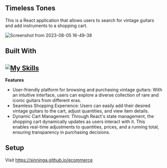 **Timeless Tones**
-
This is a React application that allows users to search for vintage guitars and add instruments to a shopping cart.

![Screenshot from 2023-08-05 16-49-38](https://github.com/sinninga/ecommerce/assets/36636887/824c8e56-7515-465e-b19a-f4a4a583320c)

**Built With**
-
[![My Skills](https://skillicons.dev/icons?i=react,js,html,css,nodejs)](https://skillicons.dev)
-

**Features**
* User-friendly platform for browsing and purchasing vintage guitars: With an intuitive interface, users can explore a diverse collection of rare and iconic guitars from different eras.
* Seamless Shopping Experience: Users can easily add their desired vintage guitars to the cart, adjust quantities, and view item details.
* Dynamic Cart Management: Through React's state management, the shopping cart dynamically updates as users interact with it. This enables real-time adjustments to quantities, prices, and a running total, ensuring transparency in purchasing decisions.

**Setup**
-
Visit https://sinninga.github.io/ecommerce

